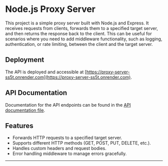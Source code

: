 # Node.js Proxy Server

This project is a simple proxy server built with Node.js and Express. It receives requests from clients, forwards them to a specified target server, and then returns the response back to the client. This can be useful for scenarios where you need to add middleware functionality, such as logging, authentication, or rate limiting, between the client and the target server.

## Deployment

The API is deployed and accessible at [https://proxy-server-ss5t.onrender.com](https://proxy-server-ss5t.onrender.com).

## API Documentation

Documentation for the API endpoints can be found in the [API documentation file](https://documenter.getpostman.com/view/32928987/2sA3QniZmd).

## Features

- Forwards HTTP requests to a specified target server.
- Supports different HTTP methods (GET, POST, PUT, DELETE, etc.).
- Handles custom headers and request bodies.
- Error handling middleware to manage errors gracefully.

---
